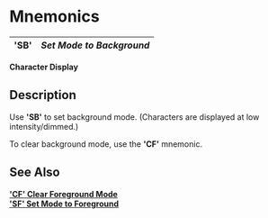 # Mnemonics

**'SB'** |  **_Set Mode to Background_**  
---|---  
  
**Character Display**

##  Description

Use **'SB'** to set background mode. (Characters are displayed at low intensity/dimmed.)

To clear background mode, use the **'CF'** mnemonic.

## See Also

**['CF' Clear Foreground Mode](cf.md)  
['SF' Set Mode to Foreground](sf.md)**
